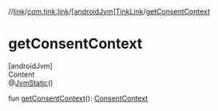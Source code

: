 //[link](../../index.md)/[com.tink.link](../index.md)/[[androidJvm]TinkLink](index.md)/[getConsentContext](get-consent-context.md)



# getConsentContext  
[androidJvm]  
Content  
@[JvmStatic](https://kotlinlang.org/api/latest/jvm/stdlib/kotlin.jvm/-jvm-static/index.html)()  
  
fun [getConsentContext](get-consent-context.md)(): [ConsentContext](../../com.tink.link.consent/[android-jvm]-consent-context/index.md)  



